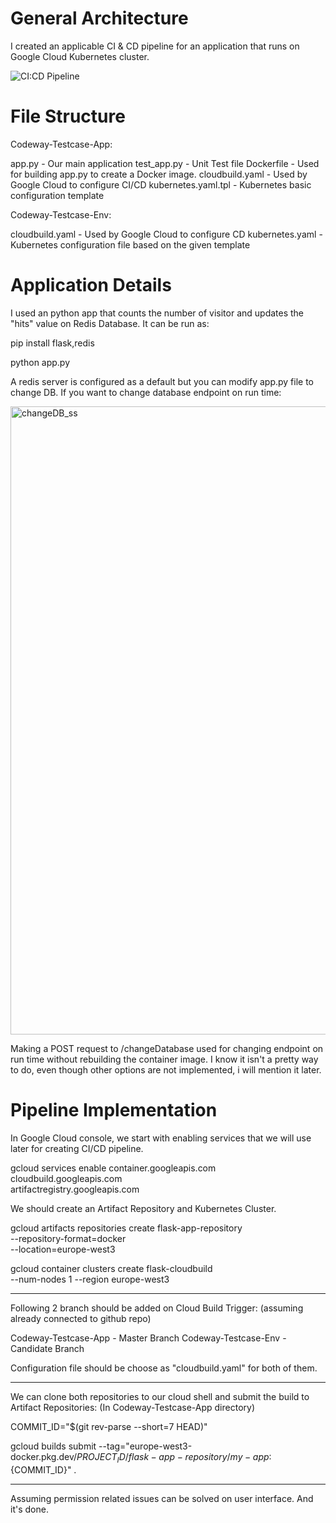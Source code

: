 # General Architecture

I created an applicable CI & CD pipeline for an application that runs on Google Cloud Kubernetes cluster.

![CI:CD Pipeline](https://user-images.githubusercontent.com/44123646/155923131-2f1a50c5-d092-40ac-a197-17ae66b1492a.png)

# File Structure

Codeway-Testcase-App:

app.py - Our main application
test_app.py - Unit Test file
Dockerfile - Used for building app.py to create a Docker image.
cloudbuild.yaml - Used by Google Cloud to configure CI/CD
kubernetes.yaml.tpl - Kubernetes basic configuration template

Codeway-Testcase-Env:

cloudbuild.yaml - Used by Google Cloud to configure CD
kubernetes.yaml - Kubernetes configuration file based on the given template

# Application Details

I used an python app that counts the number of visitor and updates the "hits" value on Redis Database. It can be run as:

pip install flask,redis

python app.py

A redis server is configured as a default but you can modify app.py file to change DB. If you want to change database endpoint on run time:

<img width="1005" alt="changeDB_ss" src="https://user-images.githubusercontent.com/44123646/155925118-522372f3-58e1-4a2c-9ccd-e9b4933de027.png">

Making a POST request to /changeDatabase used for changing endpoint on run time without rebuilding the container image. I know it isn't a pretty way to do, even though other options are not implemented, i will mention it later.

# Pipeline Implementation

In Google Cloud console, we start with enabling services that we will use later for creating CI/CD pipeline.

gcloud services enable container.googleapis.com \
    cloudbuild.googleapis.com \
    artifactregistry.googleapis.com

We should create an Artifact Repository and Kubernetes Cluster.

gcloud artifacts repositories create flask-app-repository \
  --repository-format=docker \
  --location=europe-west3
  
gcloud container clusters create flask-cloudbuild \
  --num-nodes 1 --region europe-west3

---------------------------------------------------------

Following 2 branch should be added on Cloud Build Trigger: (assuming already connected to github repo)

Codeway-Testcase-App - Master Branch
Codeway-Testcase-Env - Candidate Branch

Configuration file should be choose as "cloudbuild.yaml" for both of them.

---------------------------------------------------------

We can clone both repositories to our cloud shell and submit the build to Artifact Repositories: (In Codeway-Testcase-App directory)

COMMIT_ID="$(git rev-parse --short=7 HEAD)"

gcloud builds submit --tag="europe-west3-docker.pkg.dev/${PROJECT_ID}/flask-app-repository/my-app:${COMMIT_ID}" .

---------------------------------------------------------

Assuming permission related issues can be solved on user interface. And it's done.


